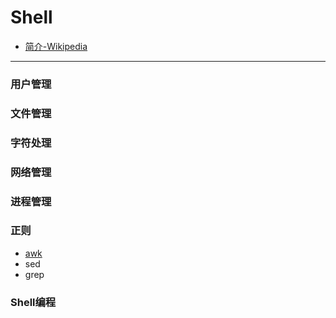 # Shell
- [简介-Wikipedia](https://en.wikipedia.org/wiki/Shell_(computing))
---
### 用户管理

### 文件管理

### 字符处理

### 网络管理

### 进程管理

### 正则
* [awk](regular/awk.sh)
* sed
* grep

### Shell编程

